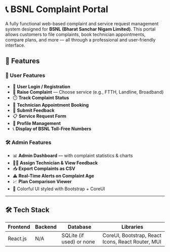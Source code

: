 # 📞 BSNL Complaint Portal

A fully functional web-based complaint and service request management system designed for **BSNL (Bharat Sanchar Nigam Limited)**. This portal allows customers to file complaints, book technician appointments, compare plans, and more — all through a professional and user-friendly interface.

## 📌 Features

### 👤 User Features
- 🔐 **User Login / Registration**
- 📝 **Raise Complaint** — Choose service (e.g., FTTH, Landline, Broadband)
- ⏱️ **Track Complaint Status**
- 📅 **Technician Appointment Booking**
- 💬 **Submit Feedback**
- 📋 **Service Request Form**
- 👤 **Profile Management**
- 📞 **Display of BSNL Toll-Free Numbers**

### 🛠️ Admin Features
- 📊 **Admin Dashboard** — with complaint statistics & charts
- 👨‍🔧 **Assign Technician & View Feedback**
- 📥 **Export Complaints as CSV**
- ⚠️ **Real-Time Alerts on Complaint Age**
- 📈 **Plan Comparison Viewer**
- 🎨 Colorful UI styled with Bootstrap + CoreUI

---

## 🛠️ Tech Stack

| Frontend  | Backend | Database | Libraries |
|-----------|---------|----------|-----------|
| React.js  | N/A     | SQLite (if used) or none | CoreUI, Bootstrap, React Icons, React Router, MUI |
